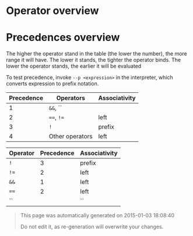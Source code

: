 # Operator overview

# Precedences overview

The higher the operator stand in the table (the lower the number), the more range it will have. The lower it stands, the tighter the operator binds. The lower the operator stands, the earlier it will be evaluated

To test precedence, invoke ````--p <expression>```` in the interpreter, which converts expression to prefix notation.

Precedence | Operators | Associativity
---------- | --------- | -------------
1 | ``&&``, ``||`` | left
2 | ``==``, ``!=`` | left
3 | ``!`` | prefix
4 | Other operators | left



Operator | Precedence | Associativity
-------- | ---------- | -------------
``!`` | 3 | prefix
``!=`` | 2 | left
``&&`` | 1 | left
``==`` | 2 | left
``||`` | 1 | left





> This page was automatically generated on 2015-01-03 18:08:40
> 
> 
> Do not edit it, as re-generation will overwrite your changes.